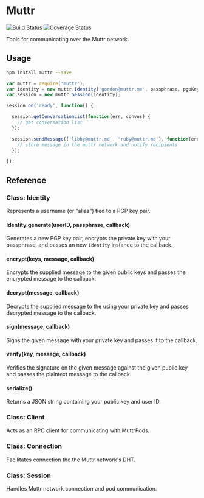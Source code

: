 Muttr
========

[![Build Status](https://travis-ci.org/muttr/libmuttr.svg)](https://travis-ci.org/muttr/libmuttr)
[![Coverage Status](https://coveralls.io/repos/muttr/libmuttr/badge.svg)](https://coveralls.io/r/muttr/libmuttr)

Tools for communicating over the Muttr network.

## Usage

```bash
npm install muttr --save
```

```js
var muttr = require('muttr');
var identity = new muttr.Identity('gordon@muttr.me', passphrase, pgpKeyPair);
var session = new muttr.Session(identity);

session.on('ready', function() {

  session.getConversationList(function(err, convos) {
    // get conversation list
  });

  session.sendMessage(['libby@muttr.me', 'ruby@muttr.me'], function(err, hash) {
    // store message in the muttr network and notify recipients
  });

});
```

## Reference

### Class: Identity

Represents a username (or "alias") tied to a PGP key pair.

#### Identity.generate(userID, passphrase, callback)

Generates a new PGP key pair, encrypts the private key with your passphrase, and
passes an new `Identity` instance to the callback.

#### encrypt(keys, message, callback)

Encrypts the supplied message to the given public keys and passes the encrypted
message to the callback.

#### decrypt(message, callback)

Decrypts the supplied message to the using your private key and passes decrypted
message to the callback.

#### sign(message, callback)

Signs the given message with your private key and passes it to the callback.

#### verify(key, message, callback)

Verifies the signature on the given message against the given public key and
passes the plaintext message to the callback.

#### serialize()

Returns a JSON string containing your public key and user ID.

### Class: Client

Acts as an RPC client for communicating with MuttrPods.

### Class: Connection

Facilitates connection the the Muttr network's DHT.

### Class: Session

Handles Muttr network connection and pod communication.
